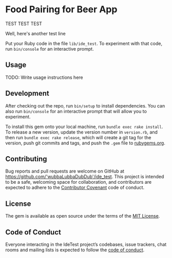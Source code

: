 # Food Pairing for Beer App

TEST TEST TEST

Well, here's another test line

Put your Ruby code in the file `lib/ide_test`. To experiment with that code, run `bin/console` for an interactive prompt.

## Usage

TODO: Write usage instructions here

## Development

After checking out the repo, run `bin/setup` to install dependencies. You can also run `bin/console` for an interactive prompt that will allow you to experiment.

To install this gem onto your local machine, run `bundle exec rake install`. To release a new version, update the version number in `version.rb`, and then run `bundle exec rake release`, which will create a git tag for the version, push git commits and tags, and push the `.gem` file to [rubygems.org](https://rubygems.org).

## Contributing

Bug reports and pull requests are welcome on GitHub at https://github.com/'wubbaLubbaDubDub'/ide_test. This project is intended to be a safe, welcoming space for collaboration, and contributors are expected to adhere to the [Contributor Covenant](http://contributor-covenant.org) code of conduct.

## License

The gem is available as open source under the terms of the [MIT License](https://opensource.org/licenses/MIT).

## Code of Conduct

Everyone interacting in the IdeTest project’s codebases, issue trackers, chat rooms and mailing lists is expected to follow the [code of conduct](https://github.com/'wubbaLubbaDubDub'/ide_test/blob/master/CODE_OF_CONDUCT.md).
